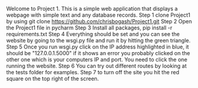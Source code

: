 Welcome to Project 1. This is a simple web application that displays a webpage with simple text and any database records.
Step 1 clone Project1 by using git clone https://github.com/chrisbogash/Project1.git
Step 2 Open the Project1 file in pycharm 
Step 3 Install all packages, pip install -r requirements.txt
Step 4 Everything should be set and you can see the website by going to the wsgi.py file and run it by hitting the green triangle.
Step 5 Once you run wsgi.py click on the IP address highlighted in blue, it should be "127.0.0.1.5000"
if it shows an error you probably clicked on the other one which is your computers IP and port. You need to click the one running the website.
Step 6 You can try out different routes by looking at the tests folder for examples.
Step 7 to turn off the site you hit the red square on the top right of the screen. 

